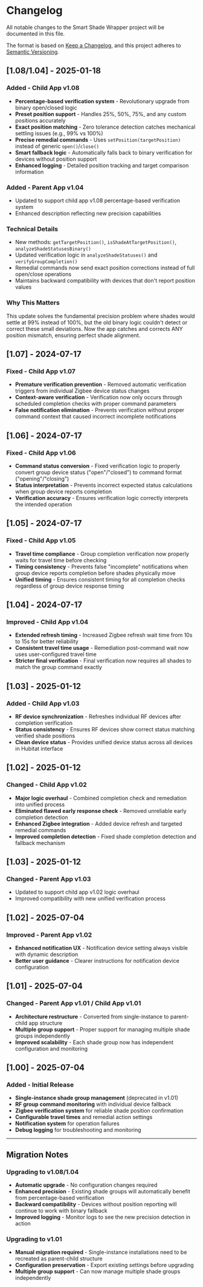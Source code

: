 # Changelog

All notable changes to the Smart Shade Wrapper project will be documented in this file.

The format is based on [Keep a Changelog](https://keepachangelog.com/en/1.0.0/),
and this project adheres to [Semantic Versioning](https://semver.org/spec/v2.0.0.html).

## [1.08/1.04] - 2025-01-18

### Added - Child App v1.08
- **Percentage-based verification system** - Revolutionary upgrade from binary open/closed logic
- **Preset position support** - Handles 25%, 50%, 75%, and any custom positions accurately
- **Exact position matching** - Zero tolerance detection catches mechanical settling issues (e.g., 99% vs 100%)
- **Precise remedial commands** - Uses `setPosition(targetPosition)` instead of generic `open()`/`close()`
- **Smart fallback logic** - Automatically falls back to binary verification for devices without position support
- **Enhanced logging** - Detailed position tracking and target comparison information

### Added - Parent App v1.04
- Updated to support child app v1.08 percentage-based verification system
- Enhanced description reflecting new precision capabilities

### Technical Details
- New methods: `getTargetPosition()`, `isShadeAtTargetPosition()`, `analyzeShadeStatusesBinary()`
- Updated verification logic in `analyzeShadeStatuses()` and `verifyGroupCompletion()`
- Remedial commands now send exact position corrections instead of full open/close operations
- Maintains backward compatibility with devices that don't report position values

### Why This Matters
This update solves the fundamental precision problem where shades would settle at 99% instead of 100%, but the old binary logic couldn't detect or correct these small deviations. Now the app catches and corrects ANY position mismatch, ensuring perfect shade alignment.

## [1.07] - 2024-07-17

### Fixed - Child App v1.07
- **Premature verification prevention** - Removed automatic verification triggers from individual Zigbee device status changes
- **Context-aware verification** - Verification now only occurs through scheduled completion checks with proper command parameters
- **False notification elimination** - Prevents verification without proper command context that caused incorrect incomplete notifications

## [1.06] - 2024-07-17

### Fixed - Child App v1.06
- **Command status conversion** - Fixed verification logic to properly convert group device status ("open"/"closed") to command format ("opening"/"closing")
- **Status interpretation** - Prevents incorrect expected status calculations when group device reports completion
- **Verification accuracy** - Ensures verification logic correctly interprets the intended operation

## [1.05] - 2024-07-17

### Fixed - Child App v1.05
- **Travel time compliance** - Group completion verification now properly waits for travel time before checking
- **Timing consistency** - Prevents false "incomplete" notifications when group device reports completion before shades physically move
- **Unified timing** - Ensures consistent timing for all completion checks regardless of group device response timing

## [1.04] - 2024-07-17

### Improved - Child App v1.04
- **Extended refresh timing** - Increased Zigbee refresh wait time from 10s to 15s for better reliability
- **Consistent travel time usage** - Remediation post-command wait now uses user-configured travel time
- **Stricter final verification** - Final verification now requires all shades to match the group command exactly

## [1.03] - 2025-01-12

### Added - Child App v1.03
- **RF device synchronization** - Refreshes individual RF devices after completion verification
- **Status consistency** - Ensures RF devices show correct status matching verified shade positions
- **Clean device status** - Provides unified device status across all devices in Hubitat interface

## [1.02] - 2025-01-12

### Changed - Child App v1.02
- **Major logic overhaul** - Combined completion check and remediation into unified process
- **Eliminated flawed early response check** - Removed unreliable early completion detection
- **Enhanced Zigbee integration** - Added device refresh and targeted remedial commands
- **Improved completion detection** - Fixed shade completion detection and fallback mechanism

## [1.03] - 2025-01-12

### Changed - Parent App v1.03
- Updated to support child app v1.02 logic overhaul
- Improved compatibility with new unified verification process

## [1.02] - 2025-07-04

### Improved - Parent App v1.02
- **Enhanced notification UX** - Notification device setting always visible with dynamic description
- **Better user guidance** - Clearer instructions for notification device configuration

## [1.01] - 2025-07-04

### Changed - Parent App v1.01 / Child App v1.01
- **Architecture restructure** - Converted from single-instance to parent-child app structure
- **Multiple group support** - Proper support for managing multiple shade groups independently
- **Improved scalability** - Each shade group now has independent configuration and monitoring

## [1.00] - 2025-07-04

### Added - Initial Release
- **Single-instance shade group management** (deprecated in v1.01)
- **RF group command monitoring** with individual device fallback
- **Zigbee verification system** for reliable shade position confirmation
- **Configurable travel times** and remedial action settings
- **Notification system** for operation failures
- **Debug logging** for troubleshooting and monitoring

---

## Migration Notes

### Upgrading to v1.08/1.04
- **Automatic upgrade** - No configuration changes required
- **Enhanced precision** - Existing shade groups will automatically benefit from percentage-based verification
- **Backward compatibility** - Devices without position reporting will continue to work with binary fallback
- **Improved logging** - Monitor logs to see the new precision detection in action

### Upgrading to v1.01
- **Manual migration required** - Single-instance installations need to be recreated as parent-child structure
- **Configuration preservation** - Export existing settings before upgrading
- **Multiple group support** - Can now manage multiple shade groups independently